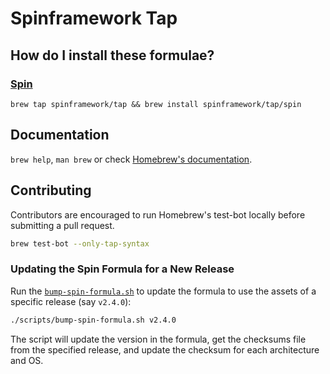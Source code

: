# Spinframework Tap

## How do I install these formulae?

### [Spin](https://github.com/spinframework/spin)

`brew tap spinframework/tap && brew install spinframework/tap/spin`

## Documentation

`brew help`, `man brew` or check [Homebrew's documentation](https://docs.brew.sh).

## Contributing

Contributors are encouraged to run Homebrew's test-bot locally before submitting
a pull request.

```sh
brew test-bot --only-tap-syntax
```

### Updating the Spin Formula for a New Release

Run the [`bump-spin-formula.sh`](scripts/bump-spin-formula.sh) to update the
formula to use the assets of a specific release (say `v2.4.0`):

```sh
./scripts/bump-spin-formula.sh v2.4.0
```

The script will update the version in the formula, get the checksums file from
the specified release, and update the checksum for each architecture and OS.